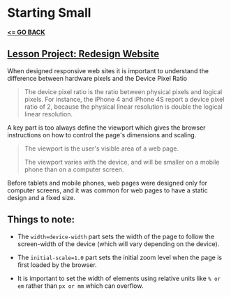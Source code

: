 # Starting Small

[__<= GO BACK__](../README.md)

## [Lesson Project: Redesign Website](Start/index.html)

When designed responsive web sites it is important to understand the difference between hardware pixels and the Device Pixel Ratio

> The device pixel ratio is the ratio between physical pixels and logical pixels. For instance, the iPhone 4 and iPhone 4S report a device pixel ratio of 2, because the physical linear resolution is double the logical linear resolution.


A key part is too always define the viewport which gives the browser instructions on how to control the page's dimensions and scaling.

> The viewport is the user's visible area of a web page.
>
>The viewport varies with the device, and will be smaller on a mobile phone than on a computer screen.
>
Before tablets and mobile phones, web pages were designed only for computer screens, and it was common for web pages to have a static design and a fixed size.

## Things to note:

- The `width=device-width` part sets the width of the page to follow the screen-width of the device (which will vary depending on the device).

- The `initial-scale=1.0` part sets the initial zoom level when the page is first loaded by the browser.

- It is important to set the width of elements using relative units like `% or em` rather than `px or mm` which can overflow.
